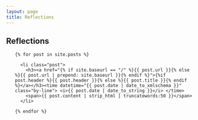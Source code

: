 ```yaml
---
layout: page
title: Reflections
---
```


## Reflections

<!-- Posts -->
<ul id="posts">

	{% for post in site.posts %}

	  <li class="post">
	  	<h3><a href="{% if site.baseurl == "/" %}{{ post.url }}{% else %}{{ post.url | prepend: site.baseurl }}{% endif %}">{%if post.header %}{{ post.header }}{% else %}{{ post.title }}{% endif %}</a></h3><time datetime="{{ post.date | date_to_xmlschema }}" class="by-line"> <i>{{ post.date | date_to_string }}</i> </time>
	  	<span>{{ post.content | strip_html | truncatewords:50 }}</span>
	  </li>

    {% endfor %}

</ul>

